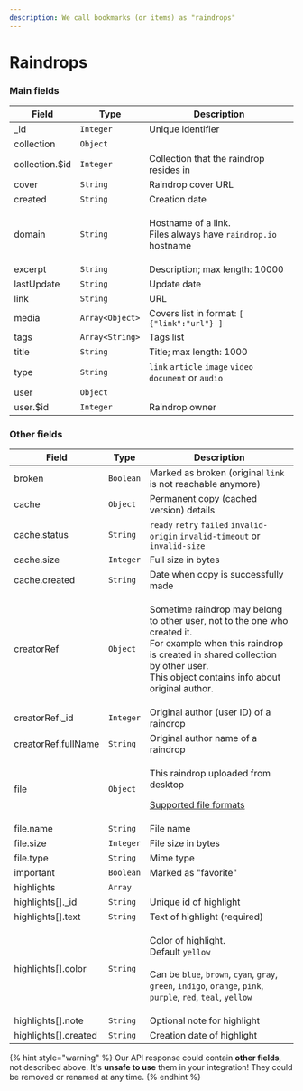 ```yaml
---
description: We call bookmarks (or items) as "raindrops"
---
```


# Raindrops

### Main fields

| Field          | Type            | Description                                                                       |
| -------------- | --------------- | --------------------------------------------------------------------------------- |
| \_id           | `Integer`       | Unique identifier                                                                 |
| collection     | `Object`        | ​                                                                                 |
| collection.$id | `Integer`       | Collection that the raindrop resides in                                           |
| cover          | `String`        | Raindrop cover URL                                                                |
| created        | `String`        | Creation date                                                                     |
| domain         | `String`        | <p>Hostname of a link.<br>Files always have <code>raindrop.io</code> hostname</p> |
| excerpt        | `String`        | Description; max length: 10000                                                    |
| lastUpdate     | `String`        | Update date                                                                       |
| link           | `String`        | URL                                                                               |
| media          | `Array<Object>` | ​Covers list in format: `[ {"link":"url"} ]`                                      |
| tags           | `Array<String>` | Tags list                                                                         |
| title          | `String`        | Title; max length: 1000                                                           |
| type           | `String`        | `link` `article` `image` `video` `document` or `audio`                            |
| user           | `Object`        | ​                                                                                 |
| user.$id       | `Integer`       | Raindrop owner                                                                    |

### Other fields

| Field                 | Type      | Description                                                                                                                                                                                                                                                                                                          |
| --------------------- | --------- | -------------------------------------------------------------------------------------------------------------------------------------------------------------------------------------------------------------------------------------------------------------------------------------------------------------------- |
| broken                | `Boolean` | Marked as broken (original `link` is not reachable anymore)                                                                                                                                                                                                                                                          |
| cache                 | `Object`  | Permanent copy (cached version) details                                                                                                                                                                                                                                                                              |
| cache.status          | `String`  | `ready` `retry` `failed` `invalid-origin` `invalid-timeout` or `invalid-size`                                                                                                                                                                                                                                        |
| cache.size            | `Integer` | Full size in bytes                                                                                                                                                                                                                                                                                                   |
| cache.created         | `String`  | Date when copy is successfully made                                                                                                                                                                                                                                                                                  |
| creatorRef            | `Object`  | <p>Sometime raindrop may belong to other user, not to the one who created it. <br>For example when this raindrop is created in shared collection by other user.<br>This object contains info about original author.</p>                                                                                              |
| creatorRef.\_id       | `Integer` | Original author (user ID) of a raindrop                                                                                                                                                                                                                                                                              |
| creatorRef.fullName   | `String`  | Original author name of a raindrop                                                                                                                                                                                                                                                                                   |
| file                  | `Object`  | <p>This raindrop uploaded from desktop</p><p><a href="https://help.raindrop.io/article/48-uploading-files">Supported file formats</a></p>                                                                                                                                                                            |
| file.name             | `String`  | File name                                                                                                                                                                                                                                                                                                            |
| file.size             | `Integer` | File size in bytes                                                                                                                                                                                                                                                                                                   |
| file.type             | `String`  | Mime type                                                                                                                                                                                                                                                                                                            |
| important             | `Boolean` | Marked as "favorite"                                                                                                                                                                                                                                                                                                 |
| highlights            | `Array`   |                                                                                                                                                                                                                                                                                                                      |
| highlights\[].\_id    | `String`  | Unique id of highlight                                                                                                                                                                                                                                                                                               |
| highlights\[].text    | `String`  | Text of highlight (required)                                                                                                                                                                                                                                                                                         |
| highlights\[].color   | `String`  | <p>Color of highlight. <br>Default <code>yellow</code><br><br>Can be <code>blue</code>, <code>brown</code>, <code>cyan</code>, <code>gray</code>, <code>green</code>, <code>indigo</code>, <code>orange</code>, <code>pink</code>, <code>purple</code>, <code>red</code>, <code>teal</code>, <code>yellow</code></p> |
| highlights\[].note    | `String`  | Optional note for highlight                                                                                                                                                                                                                                                                                          |
| highlights\[].created | `String`  | Creation date of highlight                                                                                                                                                                                                                                                                                           |

{% hint style="warning" %}
Our API response could contain **other fields**, not described above. It's **unsafe to use** them in your integration! They could be removed or renamed at any time.
{% endhint %}
